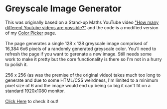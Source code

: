 # Greyscale Image Generator
This was originally based on a Stand-up Maths YouTube video ["How many different Youtube videos are possible?"](https://www.youtube.com/watch?v=5Yy_unGaD-w) and the code is a modified version of my [Color Picker](https://eltrov.github.io/blaseball/color-picker) page.<br><br>
The page generates a single 128 x 128 greyscale image comprised of 16,384 6x6 pixels of a randomly generated greyscale color. You'll need to refresh the page if you want to gerenate a new image. Still needs some work to make it pretty but the core functionality is there so I'm not in a hurry to polish it.<br><br>
256 x 256 (as was the premise of the original video) takes much too long to generate and due to some HTML/CSS weirdness, I'm limited to a minimum pixel size of 6 and the image would end up being so big it can't fit on a standard 1920x1080 monitor.<br><br>
[Click Here](https://eltrov.github.io/img-gen/) to check it out!
